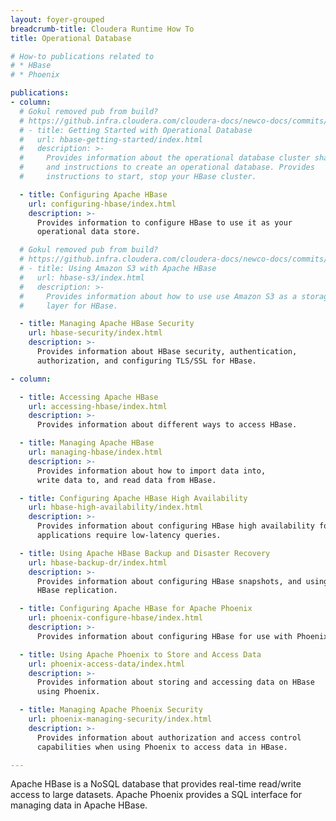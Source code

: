 ```yaml
---
layout: foyer-grouped
breadcrumb-title: Cloudera Runtime How To
title: Operational Database

# How-to publications related to
# * HBase
# * Phoenix

publications:
- column:
  # Gokul removed pub from build?
  # https://github.infra.cloudera.com/cloudera-docs/newco-docs/commits/master/build-properties/hbase-targets.xml
  # - title: Getting Started with Operational Database
  #   url: hbase-getting-started/index.html
  #   description: >-
  #     Provides information about the operational database cluster shape,
  #     and instructions to create an operational database. Provides
  #     instructions to start, stop your HBase cluster.

  - title: Configuring Apache HBase
    url: configuring-hbase/index.html
    description: >-
      Provides information to configure HBase to use it as your
      operational data store.

  # Gokul removed pub from build?
  # https://github.infra.cloudera.com/cloudera-docs/newco-docs/commits/master/build-properties/hbase-targets.xml
  # - title: Using Amazon S3 with Apache HBase
  #   url: hbase-s3/index.html
  #   description: >-
  #     Provides information about how to use use Amazon S3 as a storage
  #     layer for HBase.

  - title: Managing Apache HBase Security
    url: hbase-security/index.html
    description: >-
      Provides information about HBase security, authentication,
      authorization, and configuring TLS/SSL for HBase.

- column:

  - title: Accessing Apache HBase
    url: accessing-hbase/index.html
    description: >-
      Provides information about different ways to access HBase.

  - title: Managing Apache HBase
    url: managing-hbase/index.html
    description: >-
      Provides information about how to import data into,
      write data to, and read data from HBase.

  - title: Configuring Apache HBase High Availability
    url: hbase-high-availability/index.html
    description: >-
      Provides information about configuring HBase high availability for
      applications require low-latency queries.

  - title: Using Apache HBase Backup and Disaster Recovery
    url: hbase-backup-dr/index.html
    description: >-
      Provides information about configuring HBase snapshots, and using
      HBase replication.

  - title: Configuring Apache HBase for Apache Phoenix
    url: phoenix-configure-hbase/index.html
    description: >-
      Provides information about configuring HBase for use with Phoenix.

  - title: Using Apache Phoenix to Store and Access Data
    url: phoenix-access-data/index.html
    description: >-
      Provides information about storing and accessing data on HBase
      using Phoenix.

  - title: Managing Apache Phoenix Security
    url: phoenix-managing-security/index.html
    description: >-
      Provides information about authorization and access control
      capabilities when using Phoenix to access data in HBase.

---
```


Apache HBase is a NoSQL database that provides real-time read/write
access to large datasets. Apache Phoenix provides a SQL interface
for managing data in Apache HBase.
